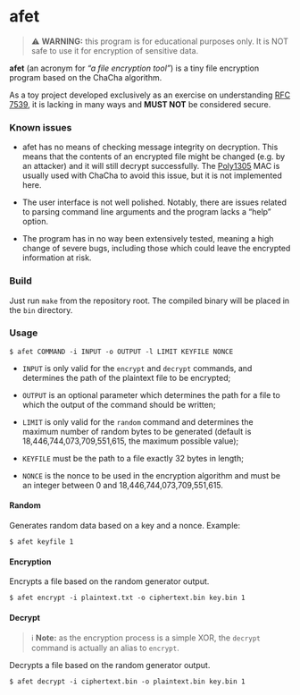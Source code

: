 # afet

> :warning: **WARNING:** this program is for educational purposes only. It is
> NOT safe to use it for encryption of sensitive data.

**afet** (an acronym for _“a file encryption tool”_) is a tiny file encryption
program based on the ChaCha algorithm.

As a toy project developed exclusively as an exercise on understanding
[RFC 7539][rfc-7539], it is lacking in many ways and **MUST NOT** be considered
secure.

### Known issues

- afet has no means of checking message integrity on decryption. This means that
  the contents of an encrypted file might be changed (e.g. by an attacker) and
  it will still decrypt successfully. The [Poly1305][rfc-8439] MAC is usually
  used with ChaCha to avoid this issue, but it is not implemented here.

- The user interface is not well polished. Notably, there are issues related to
  parsing command line arguments and the program lacks a “help” option.

- The program has in no way been extensively tested, meaning a high change of
  severe bugs, including those which could leave the encrypted information at
  risk.

### Build

Just run `make` from the repository root. The compiled binary will be placed in
the `bin` directory.

### Usage

```
$ afet COMMAND -i INPUT -o OUTPUT -l LIMIT KEYFILE NONCE
```

- `INPUT` is only valid for the `encrypt` and `decrypt` commands, and determines
  the path of the plaintext file to be encrypted;

- `OUTPUT` is an optional parameter which determines the path for a file to
  which the output of the command should be written;

- `LIMIT` is only valid for the `random` command and determines the maximum
  number of random bytes to be generated (default is 18,446,744,073,709,551,615,
  the maximum possible value);

- `KEYFILE` must be the path to a file exactly 32 bytes in length;

- `NONCE` is the nonce to be used in the encryption algorithm and must be an
  integer between 0 and 18,446,744,073,709,551,615.

#### Random

Generates random data based on a key and a nonce. Example:
```
$ afet keyfile 1
```

#### Encryption

Encrypts a file based on the random generator output.
```
$ afet encrypt -i plaintext.txt -o ciphertext.bin key.bin 1
```

#### Decrypt

> :information_source: **Note:** as the encryption process is a simple XOR, the
> `decrypt` command is actually an alias to `encrypt`.

Decrypts a file based on the random generator output.
```
$ afet decrypt -i ciphertext.bin -o plaintext.bin key.bin 1
```

[rfc-7539]: https://datatracker.ietf.org/doc/html/rfc7539
[rfc-8439]: https://datatracker.ietf.org/doc/html/rfc8439